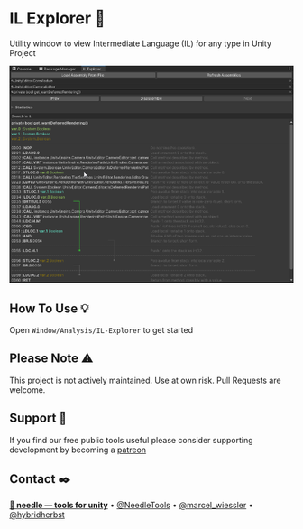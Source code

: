 # IL Explorer 🔬

Utility window to view Intermediate Language (IL) for any type in Unity Project

![](Documentation~/window.png)

## How To Use 💡
Open ``Window/Analysis/IL-Explorer`` to get started

## Please Note ⚠️
This project is not actively maintained. Use at own risk. Pull Requests are welcome.

## Support 💚
If you find our free public tools useful please consider supporting development by becoming a  [patreon](https://www.patreon.com/needletools)


## Contact ✒️
<b>[🌵 needle — tools for unity](https://needle.tools)</b> • 
[@NeedleTools](https://twitter.com/NeedleTools) • 
[@marcel_wiessler](https://twitter.com/marcel_wiessler) • 
[@hybridherbst](https://twitter.com/hybridherbst)

